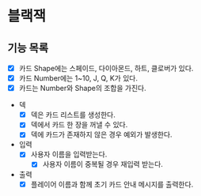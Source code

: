 # 블랙잭

## 기능 목록

- [x] 카드 Shape에는 스페이드, 다이아몬드, 하트, 클로버가 있다.
- [x] 카드 Number에는 1~10, J, Q, K가 있다.
- [x] 카드는 Number와 Shape의 조합을 가진다.

- 덱
    - [x] 덱은 카드 리스트를 생성한다.
    - [x] 덱에서 카드 한 장을 꺼낼 수 있다.
    - [x] 덱에 카드가 존재하지 않은 경우 예외가 발생한다.

- 입력
    - [x] 사용자 이름을 입력받는다.
        - [x] 사용자 이름이 중복될 경우 재입력 받는다.

- 출력
    - [x] 플레이어 이름과 함께 초기 카드 안내 메시지를 출력한다.